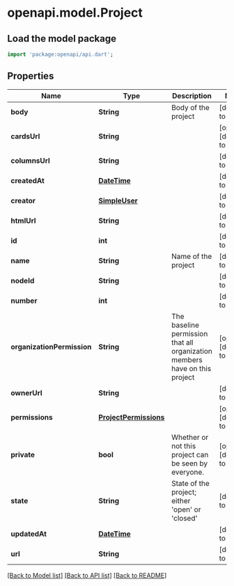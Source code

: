 # openapi.model.Project

## Load the model package
```dart
import 'package:openapi/api.dart';
```

## Properties
Name | Type | Description | Notes
------------ | ------------- | ------------- | -------------
**body** | **String** | Body of the project | [default to null]
**cardsUrl** | **String** |  | [optional] [default to null]
**columnsUrl** | **String** |  | [default to null]
**createdAt** | [**DateTime**](DateTime.md) |  | [default to null]
**creator** | [**SimpleUser**](SimpleUser.md) |  | [default to null]
**htmlUrl** | **String** |  | [default to null]
**id** | **int** |  | [default to null]
**name** | **String** | Name of the project | [default to null]
**nodeId** | **String** |  | [default to null]
**number** | **int** |  | [default to null]
**organizationPermission** | **String** | The baseline permission that all organization members have on this project | [optional] [default to null]
**ownerUrl** | **String** |  | [default to null]
**permissions** | [**ProjectPermissions**](ProjectPermissions.md) |  | [optional] [default to null]
**private** | **bool** | Whether or not this project can be seen by everyone. | [optional] [default to null]
**state** | **String** | State of the project; either &#39;open&#39; or &#39;closed&#39; | [default to null]
**updatedAt** | [**DateTime**](DateTime.md) |  | [default to null]
**url** | **String** |  | [default to null]

[[Back to Model list]](../README.md#documentation-for-models) [[Back to API list]](../README.md#documentation-for-api-endpoints) [[Back to README]](../README.md)


